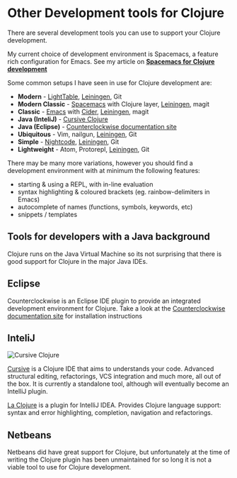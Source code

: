 # Other Development tools for Clojure 

  There are several development tools you can use to support your Clojure development.
  
  My current choice of development environment is Spacemacs, a feature rich configuration for Emacs.  See my article on **[Spacemacs for Clojure development](http://jr0cket.co.uk/2015/09/spacemacs-for-clojure-development-configure-clojure.html)**
  
  Some common setups I have seen in use for Clojure development are:

* **Modern** - [LightTable](http://lighttable.com/), [Leiningen](http://leiningen.org/), Git
* **Modern Classic** - [Spacemacs](http://spacemacs.org) with Clojure layer, [Leiningen](http://leiningen.org/), magit
* **Classic** - [Emacs](http://www.gnu.org/software/emacs/) with [Cider](https://github.com/clojure-emacs/cider), [Leiningen](http://leiningen.org/), magit
* **Java (InteliJ)** - [Cursive Clojure](https://cursiveclojure.com/)
* **Java (Eclipse)** - [Counterclockwise documentation site](http://doc.ccw-ide.org/)
* **Ubiquitous** - Vim, nailgun, [Leiningen](http://leiningen.org/), Git 
* **Simple** - [Nightcode](https://nightcode.info/), [Leiningen](http://leiningen.org/), Git 
* **Lightweight** - Atom, Protorepl, [Leiningen](http://leiningen.org/), Git 

There may be many more variations, however you should find a development environment with at minimum the following features:
  
  * starting & using a REPL, with in-line evaluation 
  * syntax highlighting & coloured brackets (eg. rainbow-delimiters in Emacs)
  * autocomplete of  names (functions, symbols, keywords, etc)
  * snippets / templates


## Tools for developers with a Java background

Clojure runs on the Java Virtual Machine so its not surprising that there is good support for Clojure in the major Java IDEs.

## Eclipse

Counterclockwise is an Eclipse IDE plugin to provide an integrated development environment for Clojure.  Take a look at the [Counterclockwise documentation site](http://doc.ccw-ide.org/) for installation instructions

## InteliJ

![Cursive Clojure](/images/cursive-clojure-logo.svg)

[Cursive](https://cursiveclojure.com/) is a Clojure IDE that aims to understands your code.  Advanced structural editing, refactorings, VCS integration and much more, all out of the box.  It is currently a standalone tool, although will eventually become an IntelliJ plugin.

[La Clojure](http://plugins.jetbrains.com/plugin/4050) is a plugin for IntelliJ IDEA.  Provides Clojure language support: syntax and error highlighting, completion, navigation and refactorings.

## Netbeans 

Netbeans did have great support for Clojure, but unfortunately at the time of writing the Clojure plugin has been unmaintained for so long it is not a viable tool to use for Clojure development.

